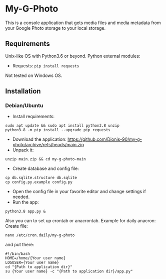# My-G-Photo
This is a console application that gets media files and media metadata from your Google Photo storage to your local storage.

## Requirements
Unix-like OS with Python3.6 or beyond.
Python external modules:
- Requests: ```pip install requests```


Not tested on Windows OS.

## Installation
### Debian/Ubuntu
- Install requirements:
```
sudo apt update && sudo apt install python3.8 unzip
python3.8 -m pip install --upgrade pip requests
```
- Download the application:
https://github.com/Dionis-90/my-g-photo/archive/refs/heads/main.zip
- Unpack it:
```
unzip main.zip && cd my-g-photo-main
```
- Create database and config file:
```
cp db.sqlite.structure db.sqlite
cp config.py.example config.py
```
- Open the config file in your favorite editor and change settings if needed.
- Run the app:
```
python3.8 app.py &
```

Also you can to set up crontab or anacrontab.
Example for daily anacron:
Create file:
```
nano /etc/cron.daily/my-g-photo
```
and put there:
```
#!/bin/bash
HOME=/home/{Your user name}
LOGUSER={Your user name}
cd "{Path to application dir}"
su {Your user name} -c "{Path to application dir}/app.py"
```
